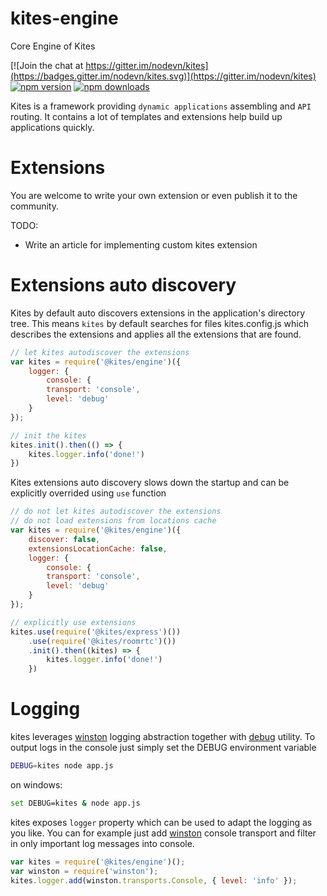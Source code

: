 # kites-engine

Core Engine of Kites

[![Join the chat at https://gitter.im/nodevn/kites](https://badges.gitter.im/nodevn/kites.svg)](https://gitter.im/nodevn/kites)
[![npm version](https://img.shields.io/npm/v/@kites/engine.svg?style=flat)](https://www.npmjs.com/package/@kites/engine)
[![npm downloads](https://img.shields.io/npm/dm/@kites/engine.svg)](https://www.npmjs.com/package/@kites/engine)

Kites is a framework providing `dynamic applications` assembling and `API` routing. It contains a lot of templates and extensions help build up applications quickly.

Extensions
==========

You are welcome to write your own extension or even publish it to the community.

TODO:

* Write an article for implementing custom kites extension

Extensions auto discovery
=========================

Kites by default auto discovers extensions in the application's directory tree. This means `kites` by default searches for files kites.config.js which describes the extensions and applies all the extensions that are found.

```js
// let kites autodiscover the extensions
var kites = require('@kites/engine')({
    logger: {
        console: {
        transport: 'console',
        level: 'debug'
    }
});

// init the kites
kites.init().then(() => {
    kites.logger.info('done!')
})
```

Kites extensions auto discovery slows down the startup and can be explicitly overrided using `use` function

```js
// do not let kites autodiscover the extensions
// do not load extensions from locations cache
var kites = require('@kites/engine')({
    discover: false,
    extensionsLocationCache: false,
    logger: {
        console: {
        transport: 'console',
        level: 'debug'
    }
});

// explicitly use extensions
kites.use(require('@kites/express')())
    .use(require('@kites/roomrtc')())
    .init().then((kites) => {
        kites.logger.info('done!')
    })
```

Logging
=======

kites leverages [winston](https://github.com/winstonjs/winston) logging abstraction together with [debug](https://github.com/visionmedia/debug) utility. To output logs in the console just simply set the DEBUG environment variable

```bash
DEBUG=kites node app.js
```

on windows:

```bash
set DEBUG=kites & node app.js
```

kites exposes `logger` property which can be used to adapt the logging as you like. You can for example just add [winston](https://github.com/winstonjs/winston) console transport and filter in only important log messages into console.

```js
var kites = require('@kites/engine')();
var winston = require('winston');
kites.logger.add(winston.transports.Console, { level: 'info' });
```


